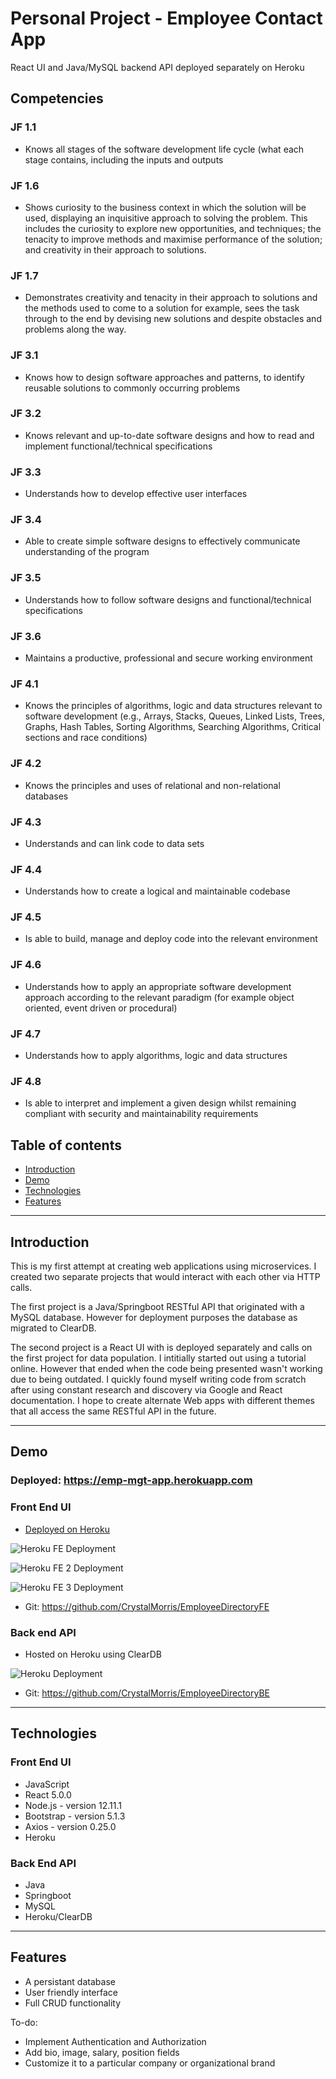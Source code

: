 # Personal Project - Employee Contact App





React UI and Java/MySQL backend API deployed separately on Heroku

## Competencies

### JF 1.1
+ Knows all stages of the software development life cycle (what each stage contains, including the inputs and outputs
### JF 1.6
+ Shows curiosity to the business context in which the solution will be used, displaying an inquisitive approach to solving the problem. This includes the curiosity to explore new opportunities, and techniques; the tenacity to improve methods and maximise performance of the solution; and creativity in their approach to solutions.
### JF 1.7
+ Demonstrates creativity and tenacity in their approach to solutions and the methods used to come to a solution for example, sees the task through to the end by devising new solutions and despite obstacles and problems along the way.
### JF 3.1	
+ Knows how to design software approaches and patterns, to identify reusable solutions to commonly occurring problems
### JF 3.2	
+ Knows relevant and up-to-date software designs and how to read and implement functional/technical specifications
### JF 3.3	
+ Understands how to develop effective user interfaces
### JF 3.4	
+ Able to create simple software designs to effectively communicate understanding of the program
### JF 3.5	
+ Understands how to follow software designs and functional/technical specifications
### JF 3.6	
+ Maintains a productive, professional and secure working environment
### JF 4.1	
+ Knows the principles of algorithms, logic and data structures relevant to software development (e.g., Arrays, Stacks, Queues, Linked Lists, Trees, Graphs, Hash Tables, Sorting Algorithms, Searching Algorithms, Critical sections and race conditions)
### JF 4.2	
+ Knows the principles and uses of relational and non-relational databases
### JF 4.3	
+ Understands and can link code to data sets
### JF 4.4	
+ Understands how to create a logical and maintainable codebase
### JF 4.5	
+ Is able to build, manage and deploy code into the relevant environment
### JF 4.6	
+ Understands how to apply an appropriate software development approach according to the relevant paradigm (for example object oriented, event driven or procedural)
### JF 4.7	
+ Understands how to apply algorithms, logic and data structures
### JF 4.8	
+ Is able to interpret and implement a given design whilst remaining compliant with security and maintainability requirements

## Table of contents

- [Introduction](#introduction)
- [Demo](#demo)
- [Technologies](#technologies)
- [Features](#features)


---

## Introduction  

   This is my first attempt at creating web applications using microservices. I created two separate projects that would interact with each other via HTTP calls.

   The first project is a Java/Springboot RESTful API that originated with a MySQL database. However for deployment purposes the database as migrated to ClearDB.

   The second project is a React UI with is deployed separately and calls on the first project for data population. I intitially started out using a tutorial online. However that ended when the code being presented wasn't working due to being outdated. I quickly found myself writing code from scratch after using constant research and discovery via Google and React documentation. I hope to create alternate Web apps with different themes that all access the same RESTful API in the future.

---

## Demo

### Deployed: https://emp-mgt-app.herokuapp.com 

### Front End UI 
+ [Deployed on Heroku](https://emp-mgt-app.herokuapp.com)

![Heroku FE Deployment][FEHero]

[FEHero]: https://github.com/CrystalMorris/MVPortfolio/blob/main/personal-projects/HerokuEmpFE-deployed.png "Screenshot of App UI Heroku Deployment"

![Heroku FE 2 Deployment][FEHero2]

[FEHero2]: https://github.com/CrystalMorris/MVPortfolio/blob/main/personal-projects/HerokuEmpFE-pg2-deployed.png "Screenshot of App UI Heroku Deployment"

![Heroku FE 3 Deployment][FEHero3]

[FEHero3]: https://github.com/CrystalMorris/MVPortfolio/blob/main/personal-projects/HerokuEmpFE-pg3-deployed.png "Screenshot of App UI Heroku Deployment"


+ Git: https://github.com/CrystalMorris/EmployeeDirectoryFE

### Back end API  
+ Hosted on Heroku using ClearDB 


![Heroku Deployment][BEHero]

[BEHero]: https://github.com/CrystalMorris/MVPortfolio/blob/main/personal-projects/HerokuEmpBE-deployed.png "Screenshot of API Heroku Deployment"
+ Git: https://github.com/CrystalMorris/EmployeeDirectoryBE 
---

## Technologies

### Front End UI
- JavaScript
- React 5.0.0
- Node.js - version 12.11.1
- Bootstrap - version 5.1.3
- Axios - version 0.25.0
- Heroku
### Back End API
- Java
- Springboot
- MySQL
- Heroku/ClearDB



---


## Features

- A persistant database
- User friendly interface
- Full CRUD functionality

To-do:

- Implement Authentication and Authorization
- Add bio, image, salary, position fields
- Customize it to a particular company or organizational brand



